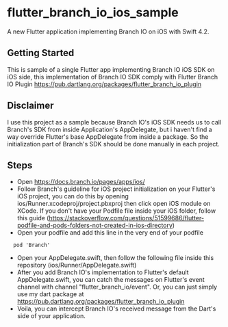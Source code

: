 # flutter_branch_io_ios_sample

A new Flutter application implementing Branch IO on iOS with Swift 4.2.

## Getting Started

This is sample of a single Flutter app implementing Branch IO iOS SDK on iOS side, this implementation of Branch IO SDK comply with Flutter Branch IO Plugin https://pub.dartlang.org/packages/flutter_branch_io_plugin

## Disclaimer

I use this project as a sample because Branch IO's iOS SDK needs us to call Branch's SDK from inside Application's AppDelegate, but i haven't find a way override Flutter's base AppDelegate from inside a package. So the initialization part of Branch's SDK should be done manually in each project.

## Steps

- Open https://docs.branch.io/pages/apps/ios/
- Follow Branch's guideline for iOS project initialization on your Flutter's iOS project, you can do this by opening ios/Runner.xcodeproj/project.pbxproj then click open iOS module on XCode. If you don't have your Podfile file inside your iOS folder, follow this guide (https://stackoverflow.com/questions/51599686/flutter-podfile-and-pods-folders-not-created-in-ios-directory)
- Open your podfile and add this line in the very end of your podfile
```
  pod 'Branch'
```
- Open your AppDelegate.swift, then follow the following file inside this repository (ios/Runner/AppDelegate.swift)
- After you add Branch IO's implementation to Flutter's default AppDelegate.swift, you can catch the messages on Flutter's event channel with channel "flutter_branch_io/event". Or, you can just simply use my dart package at https://pub.dartlang.org/packages/flutter_branch_io_plugin
- Voila, you can intercept Branch IO's received message from the Dart's side of your application.